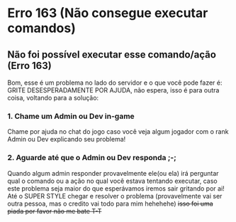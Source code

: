 # Erro 163 \(Não consegue executar comandos\)

## Não foi possível executar esse comando/ação \(Erro 163\)

Bom, esse é um problema no lado do servidor e o que você pode fazer é:  
GRITE DESESPERADAMENTE POR AJUDA, não espera, isso é para outra coisa, voltando para a solução:

### 1. Chame um Admin ou Dev in-game

Chame por ajuda no chat do jogo caso você veja algum jogador com o rank Admin ou Dev explicando seu problema!

### 2. Aguarde até que o Admin ou Dev responda ;-;

Quando algum admin responder provavelmente ele\(ou ela\) irá perguntar qual o comando ou a ação no qual você estava tentando executar, caso este problema seja maior do que esperávamos iremos sair gritando por ai! Até o SUPER STYLE chegar e resolver o problema \(provavelmente vai ser outra pessoa, mas o credito vai todo para mim hehehehe\) ~~isso foi uma piada por favor não me bate T-T~~

